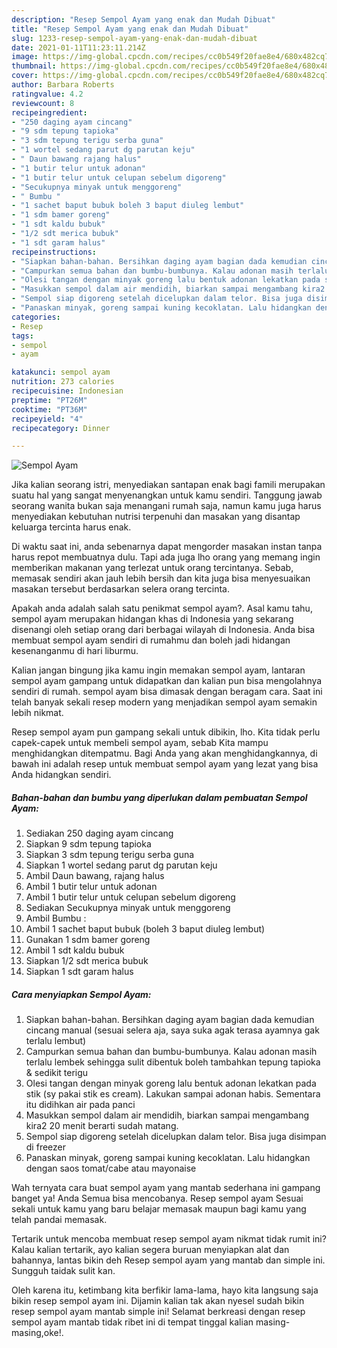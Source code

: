 ```yaml
---
description: "Resep Sempol Ayam yang enak dan Mudah Dibuat"
title: "Resep Sempol Ayam yang enak dan Mudah Dibuat"
slug: 1233-resep-sempol-ayam-yang-enak-dan-mudah-dibuat
date: 2021-01-11T11:23:11.214Z
image: https://img-global.cpcdn.com/recipes/cc0b549f20fae8e4/680x482cq70/sempol-ayam-foto-resep-utama.jpg
thumbnail: https://img-global.cpcdn.com/recipes/cc0b549f20fae8e4/680x482cq70/sempol-ayam-foto-resep-utama.jpg
cover: https://img-global.cpcdn.com/recipes/cc0b549f20fae8e4/680x482cq70/sempol-ayam-foto-resep-utama.jpg
author: Barbara Roberts
ratingvalue: 4.2
reviewcount: 8
recipeingredient:
- "250 daging ayam cincang"
- "9 sdm tepung tapioka"
- "3 sdm tepung terigu serba guna"
- "1 wortel sedang parut dg parutan keju"
- " Daun bawang rajang halus"
- "1 butir telur untuk adonan"
- "1 butir telur untuk celupan sebelum digoreng"
- "Secukupnya minyak untuk menggoreng"
- " Bumbu "
- "1 sachet baput bubuk boleh 3 baput diuleg lembut"
- "1 sdm bamer goreng"
- "1 sdt kaldu bubuk"
- "1/2 sdt merica bubuk"
- "1 sdt garam halus"
recipeinstructions:
- "Siapkan bahan-bahan. Bersihkan daging ayam bagian dada kemudian cincang manual (sesuai selera aja, saya suka agak terasa ayamnya gak terlalu lembut)"
- "Campurkan semua bahan dan bumbu-bumbunya. Kalau adonan masih terlalu lembek sehingga sulit dibentuk boleh tambahkan tepung tapioka &amp; sedikit terigu"
- "Olesi tangan dengan minyak goreng lalu bentuk adonan lekatkan pada stik (sy pakai stik es cream). Lakukan sampai adonan habis. Sementara itu didihkan air pada panci"
- "Masukkan sempol dalam air mendidih, biarkan sampai mengambang kira2 20 menit berarti sudah matang."
- "Sempol siap digoreng setelah dicelupkan dalam telor. Bisa juga disimpan di freezer"
- "Panaskan minyak, goreng sampai kuning kecoklatan. Lalu hidangkan dengan saos tomat/cabe atau mayonaise"
categories:
- Resep
tags:
- sempol
- ayam

katakunci: sempol ayam 
nutrition: 273 calories
recipecuisine: Indonesian
preptime: "PT26M"
cooktime: "PT36M"
recipeyield: "4"
recipecategory: Dinner

---
```



![Sempol Ayam](https://img-global.cpcdn.com/recipes/cc0b549f20fae8e4/680x482cq70/sempol-ayam-foto-resep-utama.jpg)

Jika kalian seorang istri, menyediakan santapan enak bagi famili merupakan suatu hal yang sangat menyenangkan untuk kamu sendiri. Tanggung jawab seorang  wanita bukan saja menangani rumah saja, namun kamu juga harus menyediakan kebutuhan nutrisi terpenuhi dan masakan yang disantap keluarga tercinta harus enak.

Di waktu  saat ini, anda sebenarnya dapat mengorder masakan instan tanpa harus repot membuatnya dulu. Tapi ada juga lho orang yang memang ingin memberikan makanan yang terlezat untuk orang tercintanya. Sebab, memasak sendiri akan jauh lebih bersih dan kita juga bisa menyesuaikan masakan tersebut berdasarkan selera orang tercinta. 



Apakah anda adalah salah satu penikmat sempol ayam?. Asal kamu tahu, sempol ayam merupakan hidangan khas di Indonesia yang sekarang disenangi oleh setiap orang dari berbagai wilayah di Indonesia. Anda bisa membuat sempol ayam sendiri di rumahmu dan boleh jadi hidangan kesenanganmu di hari liburmu.

Kalian jangan bingung jika kamu ingin memakan sempol ayam, lantaran sempol ayam gampang untuk didapatkan dan kalian pun bisa mengolahnya sendiri di rumah. sempol ayam bisa dimasak dengan beragam cara. Saat ini telah banyak sekali resep modern yang menjadikan sempol ayam semakin lebih nikmat.

Resep sempol ayam pun gampang sekali untuk dibikin, lho. Kita tidak perlu capek-capek untuk membeli sempol ayam, sebab Kita mampu menghidangkan ditempatmu. Bagi Anda yang akan menghidangkannya, di bawah ini adalah resep untuk membuat sempol ayam yang lezat yang bisa Anda hidangkan sendiri.

<!--inarticleads1-->

##### Bahan-bahan dan bumbu yang diperlukan dalam pembuatan Sempol Ayam:

1. Sediakan 250 daging ayam cincang
1. Siapkan 9 sdm tepung tapioka
1. Siapkan 3 sdm tepung terigu serba guna
1. Siapkan 1 wortel sedang parut dg parutan keju
1. Ambil  Daun bawang, rajang halus
1. Ambil 1 butir telur untuk adonan
1. Ambil 1 butir telur untuk celupan sebelum digoreng
1. Sediakan Secukupnya minyak untuk menggoreng
1. Ambil  Bumbu :
1. Ambil 1 sachet baput bubuk (boleh 3 baput diuleg lembut)
1. Gunakan 1 sdm bamer goreng
1. Ambil 1 sdt kaldu bubuk
1. Siapkan 1/2 sdt merica bubuk
1. Siapkan 1 sdt garam halus




<!--inarticleads2-->

##### Cara menyiapkan Sempol Ayam:

1. Siapkan bahan-bahan. Bersihkan daging ayam bagian dada kemudian cincang manual (sesuai selera aja, saya suka agak terasa ayamnya gak terlalu lembut)
1. Campurkan semua bahan dan bumbu-bumbunya. Kalau adonan masih terlalu lembek sehingga sulit dibentuk boleh tambahkan tepung tapioka &amp; sedikit terigu
1. Olesi tangan dengan minyak goreng lalu bentuk adonan lekatkan pada stik (sy pakai stik es cream). Lakukan sampai adonan habis. Sementara itu didihkan air pada panci
1. Masukkan sempol dalam air mendidih, biarkan sampai mengambang kira2 20 menit berarti sudah matang.
1. Sempol siap digoreng setelah dicelupkan dalam telor. Bisa juga disimpan di freezer
1. Panaskan minyak, goreng sampai kuning kecoklatan. Lalu hidangkan dengan saos tomat/cabe atau mayonaise




Wah ternyata cara buat sempol ayam yang mantab sederhana ini gampang banget ya! Anda Semua bisa mencobanya. Resep sempol ayam Sesuai sekali untuk kamu yang baru belajar memasak maupun bagi kamu yang telah pandai memasak.

Tertarik untuk mencoba membuat resep sempol ayam nikmat tidak rumit ini? Kalau kalian tertarik, ayo kalian segera buruan menyiapkan alat dan bahannya, lantas bikin deh Resep sempol ayam yang mantab dan simple ini. Sungguh taidak sulit kan. 

Oleh karena itu, ketimbang kita berfikir lama-lama, hayo kita langsung saja bikin resep sempol ayam ini. Dijamin kalian tak akan nyesel sudah bikin resep sempol ayam mantab simple ini! Selamat berkreasi dengan resep sempol ayam mantab tidak ribet ini di tempat tinggal kalian masing-masing,oke!.

